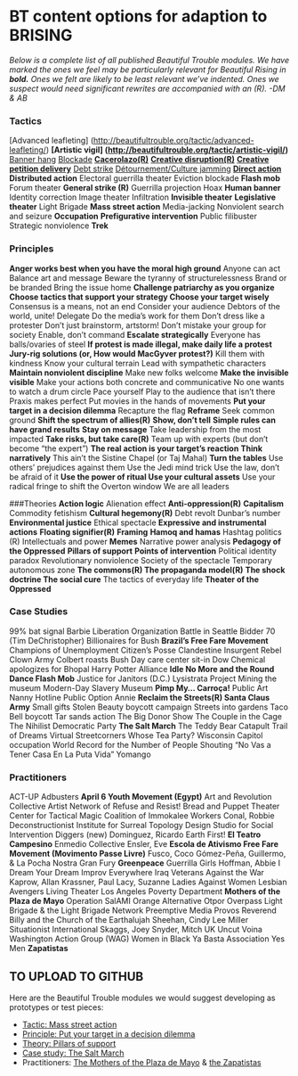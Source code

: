 # BT content options for adaption to BRISING

*Below is a complete list of all published Beautiful Trouble modules. We have marked the ones we feel may be particularly relevant for Beautiful Rising in **bold.** Ones we felt are likely to be least relevant we’ve indented. Ones we suspect would need significant rewrites are accompanied with an (R). 
	-DM & AB*

### Tactics
[Advanced leafleting] (http://beautifultrouble.org/tactic/advanced-leafleting/)
**[Artistic vigil] (http://beautifultrouble.org/tactic/artistic-vigil/)**
[Banner hang](http://beautifultrouble.org/tactic/banner-hang/) 
[Blockade](http://beautifultrouble.org/tactic/blockade/) 
**[Cacerolazo(R)](http://beautifultrouble.org/tactic/cacerolazo/)**
**[Creative disruption(R)](http://beautifultrouble.org/tactic/cacerolazo/)**
[**Creative petition delivery**](http://beautifultrouble.org/tactic/creative-petition-delivery/)
[Debt strike](http://beautifultrouble.org/tactic/debt-strike/) 
[Détournement/Culture jamming](http://beautifultrouble.org/tactic/detournementculture-jamming/)
[**Direct action**](http://beautifultrouble.org/tactic/direct-action/)
**Distributed action**
					Electoral guerrilla theater
Eviction blockade
**Flash mob**
Forum theater
**General strike (R)**
Guerrilla projection
					Hoax
**Human banner**
Identity correction
Image theater
Infiltration
**Invisible theater**
**Legislative theater**
Light Brigade
**Mass street action**
Media-jacking
Nonviolent search and seizure
**Occupation**
**Prefigurative intervention**
Public filibuster
Strategic nonviolence
**Trek**

### Principles
**Anger works best when you have the moral high ground**
Anyone can act
Balance art and message
					Beware the tyranny of structurelessness
					Brand or be branded
					Bring the issue home
**Challenge patriarchy as you organize
Choose tactics that support your strategy
Choose your target wisely**
					Consensus is a means, not an end
Consider your audience
Debtors of the world, unite!
Delegate
Do the media’s work for them
					Don’t dress like a protester
Don’t just brainstorm, artstorm!
Don’t mistake your group for society
Enable, don’t command
**Escalate strategically**
Everyone has balls/ovaries of steel
**If protest is made illegal, make daily life a protest
Jury-rig solutions (or, How would MacGyver protest?)**
Kill them with kindness
Know your cultural terrain
Lead with sympathetic characters
**Maintain nonviolent discipline**
Make new folks welcome
**Make the invisible visible**
Make your actions both concrete and communicative
					No one wants to watch a drum circle
Pace yourself
Play to the audience that isn’t there
Praxis makes perfect
					Put movies in the hands of movements
**Put your target in a decision dilemma**
					Recapture the flag
**Reframe**
Seek common ground
**Shift the spectrum of allies(R)**
**Show, don’t tell**
**Simple rules can have grand results**
**Stay on message**
Take leadership from the most impacted
**Take risks, but take care(R)**
					Team up with experts (but don’t become “the expert”)
**The real action is your target’s reaction**
**Think narratively**
This ain’t the Sistine Chapel (or Taj Mahal)
**Turn the tables**
Use others’ prejudices against them
Use the Jedi mind trick
					Use the law, don’t be afraid of it
**Use the power of ritual
Use your cultural assets**
Use your radical fringe to shift the Overton window
We are all leaders

###Theories
**Action logic**
					Alienation effect
**Anti-oppression(R)**
**Capitalism**
Commodity fetishism
**Cultural hegemony(R)**
Debt revolt
Dunbar’s number
**Environmental justice**
Ethical spectacle
**Expressive and instrumental actions**
**Floating signifier(R)**
**Framing**
**Hamoq and hamas**
Hashtag politics (R)
Intellectuals and power
**Memes**
Narrative power analysis
**Pedagogy of the Oppressed**
**Pillars of support**
**Points of intervention**
					Political identity paradox
Revolutionary nonviolence
Society of the spectacle
Temporary autonomous zone
**The commons(R)
The propaganda model(R)**
**The shock doctrine
The social cure**
The tactics of everyday life
**Theater of the Oppressed**

### Case Studies
99% bat signal
Barbie Liberation Organization
Battle in Seattle
Bidder 70 (Tim DeChristopher)
Billionaires for Bush
**Brazil’s Free Fare Movement**
Champions of Unemployment
Citizen’s Posse
Clandestine Insurgent Rebel Clown Army
Colbert roasts Bush
Day care center sit-in
Dow Chemical apologizes for Bhopal
Harry Potter Alliance
**Idle No More and the Round Dance Flash Mob**
Justice for Janitors (D.C.)
Lysistrata Project
Mining the museum
Modern-Day Slavery Museum
**Pimp My… Carroça!**
Public Art Nanny Hotline
Public Option Annie
**Reclaim the Streets(R)
Santa Claus Army**
Small gifts
Stolen Beauty boycott campaign
Streets into gardens
Taco Bell boycott
Tar sands action
The Big Donor Show
The Couple in the Cage
The Nihilist Democratic Party
**The Salt March**
The Teddy Bear Catapult
Trail of Dreams
Virtual Streetcorners
Whose Tea Party?
Wisconsin Capitol occupation
World Record for the Number of People Shouting “No Vas a Tener Casa En La Puta Vida”
Yomango

### Practitioners
ACT-UP
Adbusters
**April 6 Youth Movement (Egypt)**
Art and Revolution Collective
Artist Network of Refuse and Resist!
Bread and Puppet Theater
Center for Tactical Magic
Coalition of Immokalee Workers
Conal, Robbie
Deconstructionist Institute for Surreal Topology
Design Studio for Social Intervention
Diggers (new)
Dominguez, Ricardo
Earth First!
**El Teatro Campesino**
Enmedio Collective
Ensler, Eve
**Escola de Ativismo
Free Fare Movement (Movimento Passe Livre)**
Fusco, Coco
Gómez-Peña, Guillermo, & La Pocha Nostra
Gran Fury
**Greenpeace**
Guerrilla Girls
Hoffman, Abbie
I Dream Your Dream
Improv Everywhere
Iraq Veterans Against the War
Kaprow, Allan
Krassner, Paul
Lacy, Suzanne
Ladies Against Women
Lesbian Avengers
Living Theater
Los Angeles Poverty Department
**Mothers of the Plaza de Mayo**
Operation SalAMI
Orange Alternative
Otpor
Overpass Light Brigade & the Light Brigade Network
Preemptive Media
Provos
Reverend Billy and the Church of the Earthalujah
Sheehan, Cindy Lee Miller
Situationist International
Skaggs, Joey
Snyder, Mitch
UK Uncut
Voina
Washington Action Group (WAG)
Women in Black
Ya Basta Association
Yes Men
**Zapatistas**


## TO UPLOAD TO GITHUB
Here are the Beautiful Trouble modules we would suggest developing as prototypes or test pieces:
* [Tactic: Mass street action](http://beautifultrouble.org/tactic/mass-street-action/)
* [Principle: Put your target in a decision dilemma](http://beautifultrouble.org/principle/put-your-target-in-a-decision-dilemma/)
* [Theory: Pillars of support](http://beautifultrouble.org/theory/pillars-of-support/)
* [Case study: The Salt March](http://beautifultrouble.org/case/the-salt-march/)
* Practitioners: [The Mothers of the Plaza de Mayo](http://beautifultrouble.org/practitioner/mothers-of-the-plaza-de-mayo/) & [the Zapatistas](http://beautifultrouble.org/practitioner/zapatistas/)


